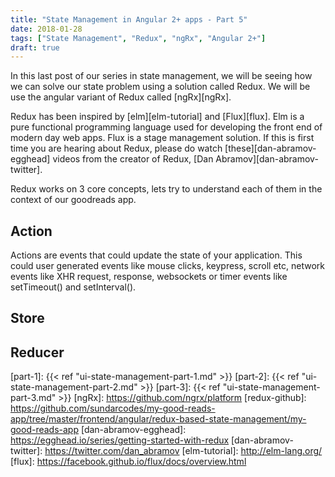 ```yaml
---
title: "State Management in Angular 2+ apps - Part 5"
date: 2018-01-28
tags: ["State Management", "Redux", "ngRx", "Angular 2+"]
draft: true
---
```


In this last post of our series in state management, we will be seeing how we can solve our state problem using a solution called Redux. We will be use the angular variant of Redux called [ngRx][ngRx].

Redux has been inspired by [elm][elm-tutorial] and [Flux][flux]. Elm is a pure functional programming language used for developing the front end of modern day web apps. Flux is a stage management solution. If this is first time you are hearing about Redux, please do watch [these][dan-abramov-egghead] videos from the creator of Redux, [Dan Abramov][dan-abramov-twitter]. 

Redux works on 3 core concepts, lets try to understand each of them in the context of our goodreads app.

## Action
Actions are events that could update the state of your application. This could user generated events like mouse clicks, keypress, scroll etc, network events like XHR request, response, websockets or timer events like setTimeout() and setInterval().
## Store

## Reducer


[part-1]: {{< ref "ui-state-management-part-1.md" >}}
[part-2]: {{< ref "ui-state-management-part-2.md" >}}
[part-3]: {{< ref "ui-state-management-part-3.md" >}}
[ngRx]: https://github.com/ngrx/platform
[redux-github]: https://github.com/sundarcodes/my-good-reads-app/tree/master/frontend/angular/redux-based-state-management/my-good-reads-app
[dan-abramov-egghead]: https://egghead.io/series/getting-started-with-redux
[dan-abramov-twitter]: https://twitter.com/dan_abramov
[elm-tutorial]: http://elm-lang.org/
[flux]: https://facebook.github.io/flux/docs/overview.html